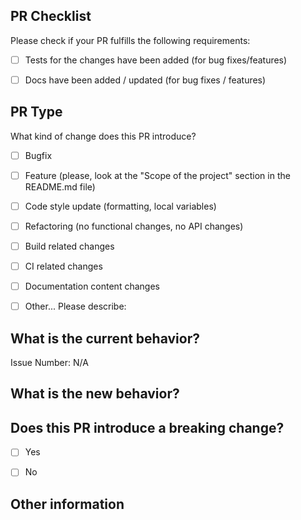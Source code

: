 ## PR Checklist

Please check if your PR fulfills the following requirements:

- [ ] Tests for the changes have been added (for bug fixes/features)
- [ ] Docs have been added / updated (for bug fixes / features)


## PR Type

What kind of change does this PR introduce?

<!-- Please check the one that applies to this PR using "x". -->

- [ ] Bugfix
- [ ] Feature (please, look at the "Scope of the project" section in the README.md file)
- [ ] Code style update (formatting, local variables)
- [ ] Refactoring (no functional changes, no API changes)
- [ ] Build related changes
- [ ] CI related changes
- [ ] Documentation content changes
- [ ] Other... Please describe:


## What is the current behavior?
<!-- Please describe the current behavior that you are modifying or link to a relevant issue. -->

Issue Number: N/A


## What is the new behavior?


## Does this PR introduce a breaking change?



- [ ] Yes
- [ ] No


<!-- If this PR contains a breaking change, please describe the impact and migration path for existing applications below. -->


## Other information

